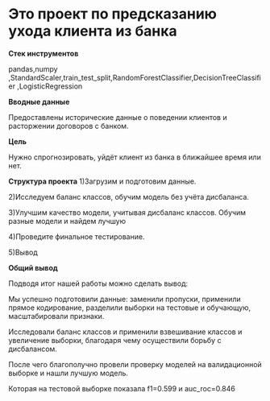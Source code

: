 # **Это проект по предсказанию ухода клиента из банка**

**Стек инструментов**

pandas,numpy ,StandardScaler,train_test_split,RandomForestClassifier,DecisionTreeClassifier ,LogisticRegression

**Вводные данные**

 Предоставлены исторические данные о поведении клиентов и расторжении договоров с банком.

**Цель**

Нужно спрогнозировать, уйдёт клиент из банка в ближайшее время или нет.

**Структура проекта**
1)Загрузим и подготовим данные.

2)Исследуем баланс классов, обучим модель без учёта дисбаланса.

3)Улучшим качество модели, учитывая дисбаланс классов. Обучим разные модели и найдем лучшую

4)Проведите финальное тестирование.

5)Вывод

**Общий вывод**

Подводя итог нашей работы можно сделать вывод:

Мы успешно подготовили данные: заменили пропуски, применили прямое кодирование, разделили выборки на тестовые и обучающую, масштабировали признаки.

Исследовали баланс классов и применили взвешивание классов и увеличение выборки, благодаря чему осуществили борьбу с дисбалансом.

После чего благополучно провели проверку моделей на валидационной выборке и нашли лучшую модель.

Которая на тестовой выборке показала f1=0.599 и auc_roc=0.846
